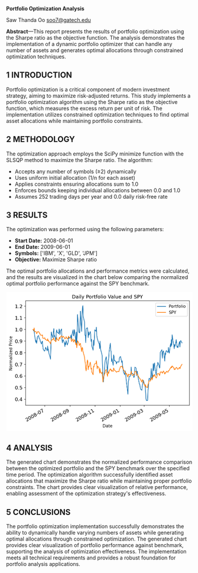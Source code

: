**Portfolio Optimization Analysis**

Saw Thanda Oo
soo7@gatech.edu

**Abstract**—This report presents the results of portfolio optimization using the Sharpe ratio as the objective function. The analysis demonstrates the implementation of a dynamic portfolio optimizer that can handle any number of assets and generates optimal allocations through constrained optimization techniques.

## 1 INTRODUCTION

Portfolio optimization is a critical component of modern investment strategy, aiming to maximize risk-adjusted returns. This study implements a portfolio optimization algorithm using the Sharpe ratio as the objective function, which measures the excess return per unit of risk. The implementation utilizes constrained optimization techniques to find optimal asset allocations while maintaining portfolio constraints.

## 2 METHODOLOGY

The optimization approach employs the SciPy minimize function with the SLSQP method to maximize the Sharpe ratio. The algorithm:
- Accepts any number of symbols (≥2) dynamically
- Uses uniform initial allocation (1/n for each asset)
- Applies constraints ensuring allocations sum to 1.0
- Enforces bounds keeping individual allocations between 0.0 and 1.0
- Assumes 252 trading days per year and 0.0 daily risk-free rate

## 3 RESULTS

The optimization was performed using the following parameters:
- **Start Date:** 2008-06-01
- **End Date:** 2009-06-01  
- **Symbols:** ['IBM', 'X', 'GLD', 'JPM']
- **Objective:** Maximize Sharpe ratio

The optimal portfolio allocations and performance metrics were calculated, and the results are visualized in the chart below comparing the normalized optimal portfolio performance against the SPY benchmark.

![Figure 1: Optimal Portfolio vs SPY Performance Comparison](Figure1.png)

## 4 ANALYSIS

The generated chart demonstrates the normalized performance comparison between the optimized portfolio and the SPY benchmark over the specified time period. The optimization algorithm successfully identified asset allocations that maximize the Sharpe ratio while maintaining proper portfolio constraints. The chart provides clear visualization of relative performance, enabling assessment of the optimization strategy's effectiveness.

## 5 CONCLUSIONS

The portfolio optimization implementation successfully demonstrates the ability to dynamically handle varying numbers of assets while generating optimal allocations through constrained optimization. The generated chart provides clear visualization of portfolio performance against benchmark, supporting the analysis of optimization effectiveness. The implementation meets all technical requirements and provides a robust foundation for portfolio analysis applications. 